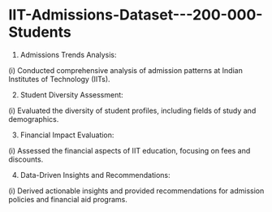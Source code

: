 # IIT-Admissions-Dataset---200-000-Students

1.  Admissions Trends Analysis:

  (i)  Conducted comprehensive analysis of admission patterns at Indian Institutes of Technology (IITs).

2.  Student Diversity Assessment:

  (i)  Evaluated the diversity of student profiles, including fields of study and demographics.

3.  Financial Impact Evaluation:

  (i)  Assessed the financial aspects of IIT education, focusing on fees and discounts.

4.  Data-Driven Insights and Recommendations:

  (i)  Derived actionable insights and provided recommendations for admission policies and financial aid programs.

